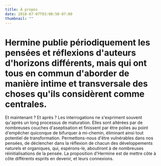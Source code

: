 ```yaml
---
title: À propos
date: 2018-07-07T03:00:50-07:00
thumbnail: ""
---
```

# Hermine publie périodiquement les pensées et réflexions d'auteurs d'horizons différents, mais qui ont tous en commun d'aborder de manière intime et transversale des choses qu'ils considèrent comme centrales.

Et maintenant ? Et après ? Les interrogations ne s'expriment souvent qu'après un long processus de maturation. Elles sont altérées par de nombreuses couches d'aseptisation et finissent par être polies au point d'empêcher quiconque de bifurquer à mi-chemin, éliminant ainsi tout potentiel de transformation. Permettons-nous d'être vulnérables dans nos pensées, de déclencher dans la réflexion de chacun des développements naturels et organiques, qui, espérons-le, aboutiront à de nombreuses réinitialisations de la pensée. La proposition d'Hermine est de mettre côte à côte différents esprits en devenir, et leurs connexions.